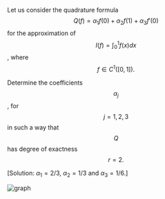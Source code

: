 Let us consider the quadrature formula $$Q(f) = \alpha_1 f(0) + \alpha_2 f(1) + \alpha_3 f'(0)$$ for the approximation of $$I(f) = \int_0^1 f(x)dx$$ , where $$f \in C^1([0,1]).$$

Determine the coefficients $$\alpha_j$$, for $$j=1, 2, 3$$ in such a way that $$Q$$ has degree of exactness $$r=2.$$

[Solution: $\alpha_1=2/3$, $\alpha_2=1/3$ and $\alpha_3=1/6$.]

![graph](題目6.jpg)
